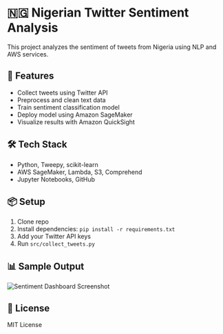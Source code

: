 # 🇳🇬 Nigerian Twitter Sentiment Analysis

This project analyzes the sentiment of tweets from Nigeria using NLP and AWS services.

## 🚀 Features
- Collect tweets using Twitter API
- Preprocess and clean text data
- Train sentiment classification model
- Deploy model using Amazon SageMaker
- Visualize results with Amazon QuickSight

## 🛠️ Tech Stack
- Python, Tweepy, scikit-learn
- AWS SageMaker, Lambda, S3, Comprehend
- Jupyter Notebooks, GitHub

## 📦 Setup
1. Clone repo
2. Install dependencies: `pip install -r requirements.txt`
3. Add your Twitter API keys
4. Run `src/collect_tweets.py`

## 📊 Sample Output
![Sentiment Dashboard Screenshot](link-to-image-if-available)

## 📄 License
MIT License
